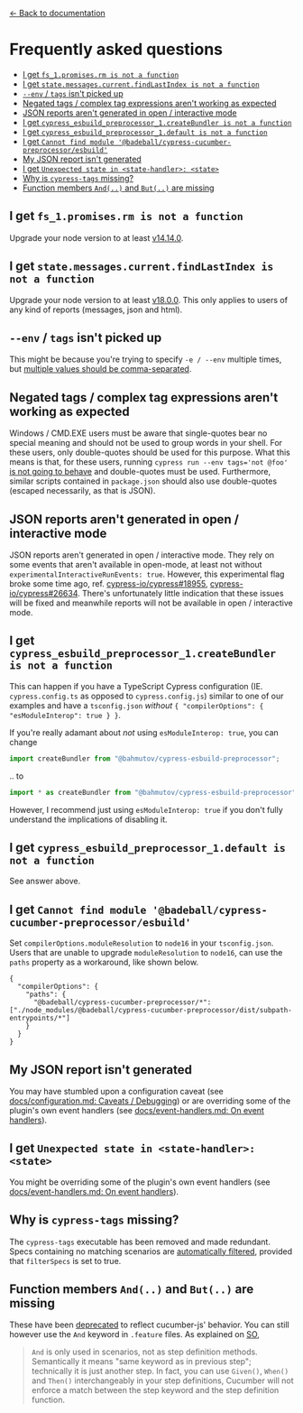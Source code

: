 [← Back to documentation](readme.md)

# Frequently asked questions <!-- omit from toc -->

- [I get `fs_1.promises.rm is not a function`](#i-get-fs_1promisesrm-is-not-a-function)
- [I get `state.messages.current.findLastIndex is not a function`](#i-get-statemessagescurrentfindlastindex-is-not-a-function)
- [`--env` / `tags` isn't picked up](#--env--tags-isnt-picked-up)
- [Negated tags / complex tag expressions aren't working as expected](#negated-tags--complex-tag-expressions-arent-working-as-expected)
- [JSON reports aren't generated in open / interactive mode](#json-reports-arent-generated-in-open--interactive-mode)
- [I get `cypress_esbuild_preprocessor_1.createBundler is not a function`](#i-get-cypress_esbuild_preprocessor_1createbundler-is-not-a-function)
- [I get `cypress_esbuild_preprocessor_1.default is not a function`](#i-get-cypress_esbuild_preprocessor_1default-is-not-a-function)
- [I get `Cannot find module '@badeball/cypress-cucumber-preprocessor/esbuild'`](#i-get-cannot-find-module-badeballcypress-cucumber-preprocessoresbuild)
- [My JSON report isn't generated](#my-json-report-isnt-generated)
- [I get `Unexpected state in <state-handler>: <state>`](#i-get-unexpected-state-in-state-handler-state)
- [Why is `cypress-tags` missing?](#why-is-cypress-tags-missing)
- [Function members `And(..)` and `But(..)` are missing](#function-members-and-and-but-are-missing)

<!-- Node requirements -->

## I get `fs_1.promises.rm is not a function`

Upgrade your node version to at least [v14.14.0](https://nodejs.org/api/fs.html#fspromisesrmpath-options).

## I get `state.messages.current.findLastIndex is not a function`

Upgrade your node version to at least [v18.0.0](https://nodejs.org/en/blog/announcements/v18-release-announce#v8-101). This only applies to users of any kind of reports (messages, json and html).

<!-- Cypress oddities -->

## `--env` / `tags` isn't picked up

This might be because you're trying to specify `-e / --env` multiple times, but [multiple values should be comma-separated](https://docs.cypress.io/guides/guides/command-line#cypress-run-env-lt-env-gt).

## Negated tags / complex tag expressions aren't working as expected

Windows / CMD.EXE users must be aware that single-quotes bear no special meaning and should not be used to group words in your shell. For these users, only double-quotes should be used for this purpose. What this means is that, for these users, running `cypress run --env tags='not @foo'` <ins>is not going to behave</ins> and double-quotes must be used. Furthermore, similar scripts contained in `package.json` should also use double-quotes (escaped necessarily, as that is JSON).

## JSON reports aren't generated in open / interactive mode

JSON reports aren't generated in open / interactive mode. They rely on some events that aren't available in open-mode, at least not without `experimentalInteractiveRunEvents: true`. However, this experimental flag broke some time ago, ref. [cypress-io/cypress#18955](https://github.com/cypress-io/cypress/issues/18955), [cypress-io/cypress#26634](https://github.com/cypress-io/cypress/issues/26634). There's unfortunately little indication that these issues will be fixed and meanwhile reports will not be available in open / interactive mode.

<!-- TypeScript related -->

## I get `cypress_esbuild_preprocessor_1.createBundler is not a function`

This can happen if you have a TypeScript Cypress configuration (IE. `cypress.config.ts` as opposed to `cypress.config.js`) similar to one of our examples and have a `tsconfig.json` _without_ `{ "compilerOptions": { "esModuleInterop": true } }`.

If you're really adamant about _not_ using `esModuleInterop: true`, you can change

```ts
import createBundler from "@bahmutov/cypress-esbuild-preprocessor";
```

.. to

```ts
import * as createBundler from "@bahmutov/cypress-esbuild-preprocessor";
```

However, I recommend just using `esModuleInterop: true` if you don't fully understand the implications of disabling it.

## I get `cypress_esbuild_preprocessor_1.default is not a function`

See answer above.

## I get `Cannot find module '@badeball/cypress-cucumber-preprocessor/esbuild'`

Set `compilerOptions.moduleResolution` to `node16` in your `tsconfig.json`. Users that are unable to upgrade `moduleResolution` to `node16`, can use the `paths` property as a workaround, like shown below.

```
{
  "compilerOptions": {
    "paths": {
      "@badeball/cypress-cucumber-preprocessor/*": ["./node_modules/@badeball/cypress-cucumber-preprocessor/dist/subpath-entrypoints/*"]
    }
  }
}
```

<!-- On event handlers -->

## My JSON report isn't generated

You may have stumbled upon a configuration caveat (see [docs/configuration.md: Caveats / Debugging](configuration.md#caveats--debugging)) or are overriding some of the plugin's own event handlers (see [docs/event-handlers.md: On event handlers](https://github.com/badeball/cypress-cucumber-preprocessor/blob/master/docs/event-handlers.md)).

## I get `Unexpected state in <state-handler>: <state>`

You might be overriding some of the plugin's own event handlers (see [docs/event-handlers.md: On event handlers](https://github.com/badeball/cypress-cucumber-preprocessor/blob/master/docs/event-handlers.md)).

<!-- Feature deprecations -->

## Why is `cypress-tags` missing?

The `cypress-tags` executable has been removed and made redundant. Specs containing no matching scenarios are [automatically filtered](https://github.com/badeball/cypress-cucumber-preprocessor/blob/master/docs/tags.md#running-a-subset-of-scenarios), provided that `filterSpecs` is set to true.

## Function members `And(..)` and `But(..)` are missing

These have been [deprecated](https://github.com/badeball/cypress-cucumber-preprocessor/issues/821) to reflect cucumber-js' behavior. You can still however use the `And` keyword in `.feature` files. As explained on [SO](https://stackoverflow.com/questions/24747464/how-to-use-and-in-a-gherkin-using-cucumber-js#comment38690100_24748612),

> `And` is only used in scenarios, not as step definition methods. Semantically it means "same keyword as in previous step"; technically it is just another step. In fact, you can use `Given()`, `When()` and `Then()` interchangeably in your step definitions, Cucumber will not enforce a match between the step keyword and the step definition function.
